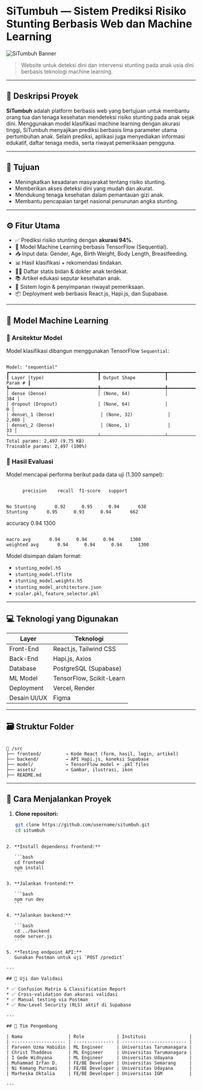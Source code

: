 # SiTumbuh — Sistem Prediksi Risiko Stunting Berbasis Web dan Machine Learning

![SiTumbuh Banner](https://img.shields.io/badge/stunting-prediction-blue)
> Website untuk deteksi dini dan intervensi stunting pada anak usia dini berbasis teknologi machine learning.

---

## 📌 Deskripsi Proyek

**SiTumbuh** adalah platform berbasis web yang bertujuan untuk membantu orang tua dan tenaga kesehatan mendeteksi risiko stunting pada anak sejak dini. Menggunakan model klasifikasi machine learning dengan akurasi tinggi, SiTumbuh menyajikan prediksi berbasis lima parameter utama pertumbuhan anak. Selain prediksi, aplikasi juga menyediakan informasi edukatif, daftar tenaga medis, serta riwayat pemeriksaan pengguna.

---

## 🎯 Tujuan

- Meningkatkan kesadaran masyarakat tentang risiko stunting.
- Memberikan akses deteksi dini yang mudah dan akurat.
- Mendukung tenaga kesehatan dalam pemantauan gizi anak.
- Membantu pencapaian target nasional penurunan angka stunting.

---

## ⚙️ Fitur Utama

- ✅ Prediksi risiko stunting dengan **akurasi 94%**.
- 🧠 Model Machine Learning berbasis TensorFlow (Sequential).
- 📥 Input data: Gender, Age, Birth Weight, Body Length, Breastfeeding.
- 📊 Hasil klasifikasi + rekomendasi tindakan.
- 👩‍⚕️ Daftar statis bidan & dokter anak terdekat.
- 📚 Artikel edukasi seputar kesehatan anak.
- 🔐 Sistem login & penyimpanan riwayat pemeriksaan.
- 📦 Deployment web berbasis React.js, Hapi.js, dan Supabase.

---

## 🧠 Model Machine Learning

### 🔸 Arsitektur Model

Model klasifikasi dibangun menggunakan TensorFlow `Sequential`:

```

Model: "sequential"
┏━━━━━━━━━━━━━━━━━━━━━━━━━━━━━━━━━┳━━━━━━━━━━━━━━━━━━━━━━━━┳━━━━━━━━━━━━━━━┓
┃ Layer (type)                    ┃ Output Shape           ┃       Param # ┃
┡━━━━━━━━━━━━━━━━━━━━━━━━━━━━━━━━━╇━━━━━━━━━━━━━━━━━━━━━━━━╇━━━━━━━━━━━━━━━┩
│ dense (Dense)                   │ (None, 64)             │           384 │
│ dropout (Dropout)               │ (None, 64)             │             0 │
│ dense\_1 (Dense)                 │ (None, 32)             │         2,080 │
│ dense\_2 (Dense)                 │ (None, 1)              │            33 │
└─────────────────────────────────┴────────────────────────┴───────────────┘
Total params: 2,497 (9.75 KB)
Trainable params: 2,497 (100%)

```

### 🔹 Hasil Evaluasi

Model mencapai performa berikut pada data uji (1.300 sampel):

```

```
          precision    recall  f1-score   support
```

No Stunting       0.92      0.95      0.94       638
Stunting       0.95      0.93      0.94       662

```
accuracy                           0.94      1300
```

macro avg       0.94      0.94      0.94      1300
weighted avg       0.94      0.94      0.94      1300

```

Model disimpan dalam format:  
- `stunting_model.h5`  
- `stunting_model.tflite`  
- `stunting_model.weights.h5`  
- `stunting_model_architecture.json`  
- `scaler.pkl`, `feature_selector.pkl`

---

## 💻 Teknologi yang Digunakan

| Layer        | Teknologi                          |
|--------------|-------------------------------------|
| Front-End    | React.js, Tailwind CSS              |
| Back-End     | Hapi.js, Axios                      |
| Database     | PostgreSQL (Supabase)               |
| ML Model     | TensorFlow, Scikit-Learn            |
| Deployment   | Vercel, Render                      |
| Desain UI/UX | Figma                               |

---

## 🗃️ Struktur Folder

```

📁 /src
├── frontend/         → Kode React (form, hasil, login, artikel)
├── backend/          → API Hapi.js, koneksi Supabase
├── model/            → TensorFlow model + .pkl files
├── assets/           → Gambar, ilustrasi, ikon
├── README.md

````

---

## 🚀 Cara Menjalankan Proyek

1. **Clone repositori:**
   ```bash
   git clone https://github.com/username/situmbuh.git
   cd situmbuh
````

2. **Install dependensi frontend:**

   ```bash
   cd frontend
   npm install
   ```

3. **Jalankan frontend:**

   ```bash
   npm run dev
   ```

4. **Jalankan backend:**

   ```bash
   cd ../backend
   node server.js
   ```

5. **Testing endpoint API:**
   Gunakan Postman untuk uji `POST /predict`

---

## 🧪 Uji dan Validasi

* ✅ Confusion Matrix & Classification Report
* ✅ Cross-validation dan akurasi validasi
* ✅ Manual testing via Postman
* ✅ Row-Level Security (RLS) aktif di Supabase

---

## 👥 Tim Pengembang

| Nama                 | Role            | Institusi                |
| -------------------- | --------------- | ------------------------ |
| Parveen Uzma Habidin | ML Engineer     | Universitas Tarumanagara |
| Christ Thaddeus      | ML Engineer     | Universitas Tarumanagara |
| I Gede Widnyana      | ML Engineer     | Universitas Udayana      |
| Muhammad Irfan D.    | FE/BE Developer | Universitas Semarang     |
| Ni Komang Purnami    | FE/BE Developer | Universitas Udayana      |
| Marheska Oktalia     | FE/BE Developer | Universitas IGM          |

---

